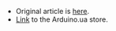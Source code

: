 * Original article is [here](http://www.cohesivecomputing.co.uk/hackatronics/arduino-multi-function-shield/).
* [Link](https://arduino.ua/prod2057-myltifynkcionalnii-ychebnii-shild-dlya-arduino-uno) to the Arduino.ua store.